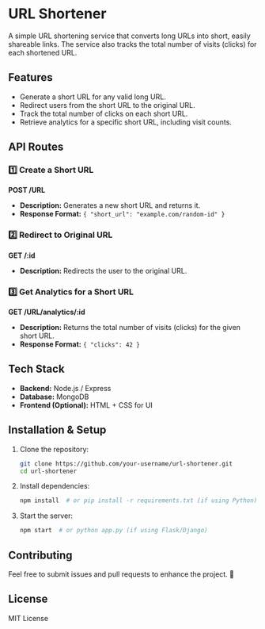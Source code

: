 # URL Shortener  

A simple URL shortening service that converts long URLs into short, easily shareable links. The service also tracks the total number of visits (clicks) for each shortened URL.  

## Features  
- Generate a short URL for any valid long URL.  
- Redirect users from the short URL to the original URL.  
- Track the total number of clicks on each short URL.  
- Retrieve analytics for a specific short URL, including visit counts.  

## API Routes  
### 1️⃣ Create a Short URL  
**POST /URL**  
- **Description:** Generates a new short URL and returns it.  
- **Response Format:** `{ "short_url": "example.com/random-id" }`  

### 2️⃣ Redirect to Original URL  
**GET /:id**  
- **Description:** Redirects the user to the original URL.  

### 3️⃣ Get Analytics for a Short URL  
**GET /URL/analytics/:id**  
- **Description:** Returns the total number of visits (clicks) for the given short URL.  
- **Response Format:** `{ "clicks": 42 }`  

## Tech Stack  
- **Backend:** Node.js / Express 
- **Database:** MongoDB 
- **Frontend (Optional):**  HTML + CSS for UI  

## Installation & Setup  
1. Clone the repository:  
   ```bash
   git clone https://github.com/your-username/url-shortener.git
   cd url-shortener
   ```
2. Install dependencies:  
   ```bash
   npm install  # or pip install -r requirements.txt (if using Python)
   ```
3. Start the server:  
   ```bash
   npm start  # or python app.py (if using Flask/Django)
   ```  

## Contributing  
Feel free to submit issues and pull requests to enhance the project. 🚀  

## License  
MIT License  
